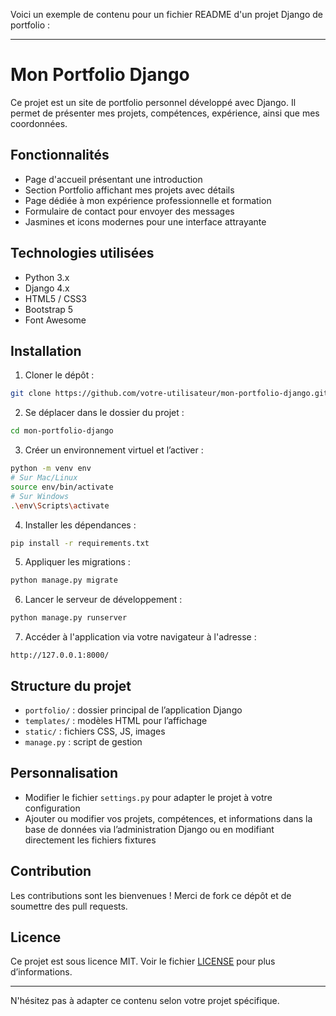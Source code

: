 Voici un exemple de contenu pour un fichier README d'un projet Django de portfolio :

---

# Mon Portfolio Django

Ce projet est un site de portfolio personnel développé avec Django. Il permet de présenter mes projets, compétences, expérience, ainsi que mes coordonnées.

## Fonctionnalités

- Page d'accueil présentant une introduction
- Section Portfolio affichant mes projets avec détails
- Page dédiée à mon expérience professionnelle et formation
- Formulaire de contact pour envoyer des messages
- Jasmines et icons modernes pour une interface attrayante

## Technologies utilisées

- Python 3.x
- Django 4.x
- HTML5 / CSS3
- Bootstrap 5
- Font Awesome

## Installation

1. Cloner le dépôt :
```bash
git clone https://github.com/votre-utilisateur/mon-portfolio-django.git
```

2. Se déplacer dans le dossier du projet :
```bash
cd mon-portfolio-django
```

3. Créer un environnement virtuel et l’activer :
```bash
python -m venv env
# Sur Mac/Linux
source env/bin/activate
# Sur Windows
.\env\Scripts\activate
```

4. Installer les dépendances :
```bash
pip install -r requirements.txt
```

5. Appliquer les migrations :
```bash
python manage.py migrate
```

6. Lancer le serveur de développement :
```bash
python manage.py runserver
```

7. Accéder à l'application via votre navigateur à l'adresse :
```
http://127.0.0.1:8000/
```

## Structure du projet

- `portfolio/` : dossier principal de l’application Django
- `templates/` : modèles HTML pour l’affichage
- `static/` : fichiers CSS, JS, images
- `manage.py` : script de gestion

## Personnalisation

- Modifier le fichier `settings.py` pour adapter le projet à votre configuration
- Ajouter ou modifier vos projets, compétences, et informations dans la base de données via l’administration Django ou en modifiant directement les fichiers fixtures

## Contribution

Les contributions sont les bienvenues ! Merci de fork ce dépôt et de soumettre des pull requests.

## Licence

Ce projet est sous licence MIT. Voir le fichier [LICENSE](LICENSE) pour plus d’informations.

---

N'hésitez pas à adapter ce contenu selon votre projet spécifique.
